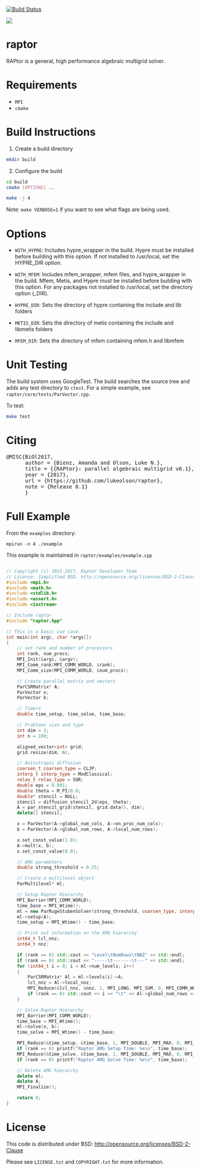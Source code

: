 [![Build Status](https://travis-ci.org/raptor-library/raptor.svg?branch=master)](https://travis-ci.org/raptor-library/raptor)

![](docs/logo/raptor-logo.png)

# raptor

RAPtor is a general, high performance algebraic multigrid solver.

# Requirements

- `MPI`
- `cmake`


# Build Instructions

1. Create a build directory
```bash
mkdir build
```
2. Configure the build

```bash
cd build
cmake [OPTIONS] ..
```

```bash
make -j 4
```
Note: `make VERBOSE=1` if you want to see what flags are being used.

# Options

- `WITH_HYPRE`:
    Includes hypre_wrapper in the build.  Hypre must be installed before
    building with this option.  If not installed to /usr/local, set the
    HYPRE_DIR option.

- `WITH_MFEM`:
    Includes mfem_wrapper, mfem files, and hypre_wrapper in the build.
    Mfem, Metis, and Hypre must be installed before building with this
    option.  For any packages not installed to /usr/local, set the
    directory option (<package>_DIR).

- `HYPRE_DIR`:
    Sets the directory of hypre containing the include and lib folders

- `METIS_DIR`:
    Sets the directory of metis containing the include and libmetis folders

- `MFEM_DIR`:
    Sets the directory of mfem containing mfem.h and libmfem

# Unit Testing

The build system uses GoogleTest.  The build searches
the source tree and adds any
test directory to `ctest`. For a simple example, see
`raptor/core/tests/ParVector.cpp`.

To test:

```bash
make test
```

# Citing

<pre>
@MISC{BiOl2017,
      author = {Bienz, Amanda and Olson, Luke N.},
      title = {{RAPtor}: parallel algebraic multigrid v0.1},
      year = {2017},
      url = {https://github.com/lukeolson/raptor},
      note = {Release 0.1}
      }
</pre>

# Full Example

From the `examples` directory:
```
mpirun -n 4 ./example
```

This example is maintained in `raptor/examples/example.cpp`

```cpp

// Copyright (c) 2015-2017, Raptor Developer Team
// License: Simplified BSD, http://opensource.org/licenses/BSD-2-Clause
#include <mpi.h>
#include <math.h>
#include <stdlib.h>
#include <assert.h>
#include <iostream>

// Include raptor
#include "raptor.hpp"

// This is a basic use case.
int main(int argc, char *argv[])
{
    // set rank and number of processors
    int rank, num_procs;
    MPI_Init(&argc, &argv);
    MPI_Comm_rank(MPI_COMM_WORLD, &rank);
    MPI_Comm_size(MPI_COMM_WORLD, &num_procs);

    // Create parallel matrix and vectors
    ParCSRMatrix* A;
    ParVector x;
    ParVector b;

    // Timers
    double time_setup, time_solve, time_base;

    // Problems size and type
    int dim = 2;
    int n = 100;

    aligned_vector<int> grid;
    grid.resize(dim, n);

    // Anisotropic diffusion
    coarsen_t coarsen_type = CLJP;
    interp_t interp_type = ModClassical;
    relax_t relax_type = SOR;
    double eps = 0.001;
    double theta = M_PI/8.0;
    double* stencil = NULL;
    stencil = diffusion_stencil_2d(eps, theta);
    A = par_stencil_grid(stencil, grid.data(), dim);
    delete[] stencil;

    x = ParVector(A->global_num_cols, A->on_proc_num_cols);
    b = ParVector(A->global_num_rows, A->local_num_rows);

    x.set_const_value(1.0);
    A->mult(x, b);
    x.set_const_value(0.0);

    // AMG parameters
    double strong_threshold = 0.25;

    // Create a multilevel object
    ParMultilevel* ml;

    // Setup Raptor Hierarchy
    MPI_Barrier(MPI_COMM_WORLD);
    time_base = MPI_Wtime();
    ml = new ParRugeStubenSolver(strong_threshold, coarsen_type, interp_type, Classical, relax_type);
    ml->setup(A);
    time_setup = MPI_Wtime() - time_base;

    // Print out information on the AMG hierarchy
    int64_t lcl_nnz;
    int64_t nnz;

    if (rank == 0) std::cout << "Level\tNumRows\tNNZ" << std::endl;
    if (rank == 0) std::cout << "-----\t-------\t---" << std::endl;
    for (int64_t i = 0; i < ml->num_levels; i++)
    {
        ParCSRMatrix* Al = ml->levels[i]->A;
        lcl_nnz = Al->local_nnz;
        MPI_Reduce(&lcl_nnz, &nnz, 1, MPI_LONG, MPI_SUM, 0, MPI_COMM_WORLD);
        if (rank == 0) std::cout << i << "\t" << Al->global_num_rows << "\t" << nnz << std::endl;
    }

    // Solve Raptor Hierarchy
    MPI_Barrier(MPI_COMM_WORLD);
    time_base = MPI_Wtime();
    ml->solve(x, b);
    time_solve = MPI_Wtime() - time_base;

    MPI_Reduce(&time_setup, &time_base, 1, MPI_DOUBLE, MPI_MAX, 0, MPI_COMM_WORLD);
    if (rank == 0) printf("Raptor AMG Setup Time: %e\n", time_base);
    MPI_Reduce(&time_solve, &time_base, 1, MPI_DOUBLE, MPI_MAX, 0, MPI_COMM_WORLD);
    if (rank == 0) printf("Raptor AMG Solve Time: %e\n", time_base);

    // Delete AMG hierarchy
    delete ml;
    delete A;
    MPI_Finalize();

    return 0;
}

```

# License

This code is distributed under BSD: http://opensource.org/licenses/BSD-2-Clause

Please see `LICENSE.txt` and `COPYRIGHT.txt` for more information.

